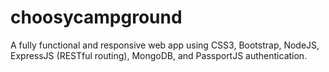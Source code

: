 # choosycampground
A fully functional and responsive web app using CSS3, Bootstrap, NodeJS, ExpressJS (RESTful routing), MongoDB, and PassportJS authentication.
